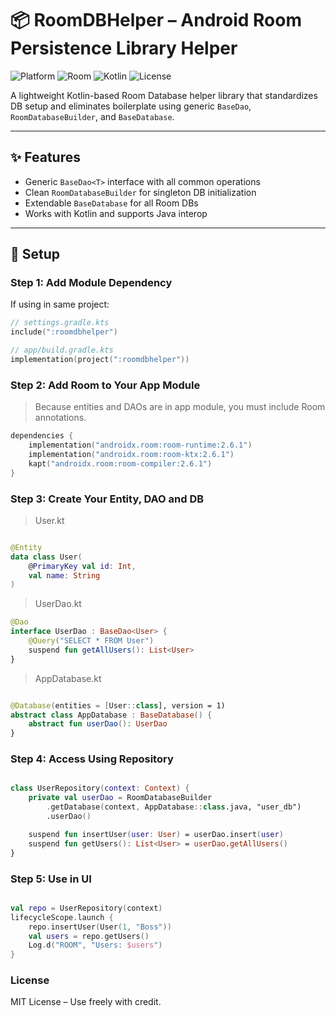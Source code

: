 # 📦 RoomDBHelper – Android Room Persistence Library Helper

![Platform](https://img.shields.io/badge/platform-Android-green)
![Room](https://img.shields.io/badge/room-2.6.1-blue)
![Kotlin](https://img.shields.io/badge/kotlin-✅-orange)
![License](https://img.shields.io/badge/license-MIT-lightgrey)

A lightweight Kotlin-based Room Database helper library that standardizes DB setup and eliminates boilerplate using generic `BaseDao`, `RoomDatabaseBuilder`, and `BaseDatabase`.

---
## ✨ Features

- Generic `BaseDao<T>` interface with all common operations
- Clean `RoomDatabaseBuilder` for singleton DB initialization
- Extendable `BaseDatabase` for all Room DBs
- Works with Kotlin and supports Java interop

---

## 🔧 Setup

### Step 1: Add Module Dependency

If using in same project:

```kotlin
// settings.gradle.kts
include(":roomdbhelper")

// app/build.gradle.kts
implementation(project(":roomdbhelper"))

```
### Step 2: Add Room to Your App Module

> Because entities and DAOs are in app module, you must include Room annotations.

```kotlin
dependencies {
    implementation("androidx.room:room-runtime:2.6.1")
    implementation("androidx.room:room-ktx:2.6.1")
    kapt("androidx.room:room-compiler:2.6.1")
}

```

### Step 3: Create Your Entity, DAO and DB

> User.kt
```kotlin

@Entity
data class User(
    @PrimaryKey val id: Int,
    val name: String
)

```

> UserDao.kt

```kotlin
@Dao
interface UserDao : BaseDao<User> {
    @Query("SELECT * FROM User")
    suspend fun getAllUsers(): List<User>
}

```

> AppDatabase.kt

```kotlin

@Database(entities = [User::class], version = 1)
abstract class AppDatabase : BaseDatabase() {
    abstract fun userDao(): UserDao
}

```

### Step 4: Access Using Repository

```kotlin

class UserRepository(context: Context) {
    private val userDao = RoomDatabaseBuilder
        .getDatabase(context, AppDatabase::class.java, "user_db")
        .userDao()

    suspend fun insertUser(user: User) = userDao.insert(user)
    suspend fun getUsers(): List<User> = userDao.getAllUsers()
}

```

### Step 5: Use in UI

```kotlin

val repo = UserRepository(context)
lifecycleScope.launch {
    repo.insertUser(User(1, "Boss"))
    val users = repo.getUsers()
    Log.d("ROOM", "Users: $users")
}

```

### License
MIT License – Use freely with credit.
